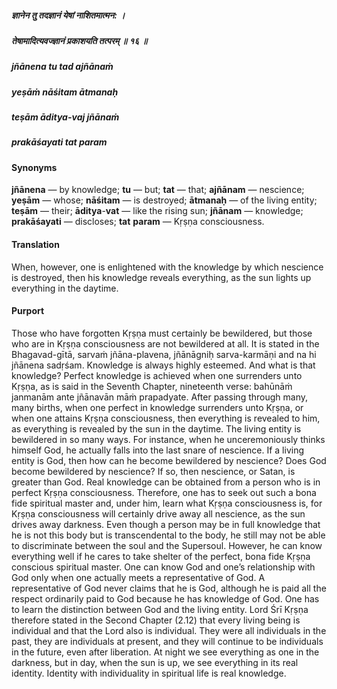 ##### ज्ञानेन तु तदज्ञानं येषां नाशितमात्मन: ।
##### तेषामादित्यवज्ज्ञानं प्रकाशयति तत्परम् ॥ १६ ॥

##### jñānena tu tad ajñānaṁ
##### yeṣāṁ nāśitam ātmanaḥ
##### teṣām āditya-vaj jñānaṁ
##### prakāśayati tat param

#### Synonyms

**jñānena** — by knowledge; **tu** — but; **tat** — that; **ajñānam** — nescience; **yeṣām** — whose; **nāśitam** — is destroyed; **ātmanaḥ** — of the living entity; **teṣām** — their; **āditya**-**vat** — like the rising sun; **jñānam** — knowledge; **prakāśayati** — discloses; **tat** **param** — Kṛṣṇa consciousness.

#### Translation

When, however, one is enlightened with the knowledge by which nescience is destroyed, then his knowledge reveals everything, as the sun lights up everything in the daytime.

#### Purport

Those who have forgotten Kṛṣṇa must certainly be bewildered, but those who are in Kṛṣṇa consciousness are not bewildered at all. It is stated in the Bhagavad-gītā, sarvaṁ jñāna-plavena, jñānāgniḥ sarva-karmāṇi and na hi jñānena sadṛśam. Knowledge is always highly esteemed. And what is that knowledge? Perfect knowledge is achieved when one surrenders unto Kṛṣṇa, as is said in the Seventh Chapter, nineteenth verse: bahūnāṁ janmanām ante jñānavān māṁ prapadyate. After passing through many, many births, when one perfect in knowledge surrenders unto Kṛṣṇa, or when one attains Kṛṣṇa consciousness, then everything is revealed to him, as everything is revealed by the sun in the daytime. The living entity is bewildered in so many ways. For instance, when he unceremoniously thinks himself God, he actually falls into the last snare of nescience. If a living entity is God, then how can he become bewildered by nescience? Does God become bewildered by nescience? If so, then nescience, or Satan, is greater than God. Real knowledge can be obtained from a person who is in perfect Kṛṣṇa consciousness. Therefore, one has to seek out such a bona fide spiritual master and, under him, learn what Kṛṣṇa consciousness is, for Kṛṣṇa consciousness will certainly drive away all nescience, as the sun drives away darkness. Even though a person may be in full knowledge that he is not this body but is transcendental to the body, he still may not be able to discriminate between the soul and the Supersoul. However, he can know everything well if he cares to take shelter of the perfect, bona fide Kṛṣṇa conscious spiritual master. One can know God and one’s relationship with God only when one actually meets a representative of God. A representative of God never claims that he is God, although he is paid all the respect ordinarily paid to God because he has knowledge of God. One has to learn the distinction between God and the living entity. Lord Śrī Kṛṣṇa therefore stated in the Second Chapter (2.12) that every living being is individual and that the Lord also is individual. They were all individuals in the past, they are individuals at present, and they will continue to be individuals in the future, even after liberation. At night we see everything as one in the darkness, but in day, when the sun is up, we see everything in its real identity. Identity with individuality in spiritual life is real knowledge.